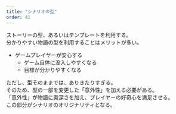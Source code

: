 ```yaml
---
title: "シナリオの型"
order: 41
---
```


ストーリーの型、あるいはテンプレートを利用する。  
分かりやすい物語の型を利用することはメリットが多い。

- ゲームプレイヤーが安心する
  - ゲーム自体に没入しやすくなる
  - 目標が分かりやすくなる

ただし、型そのままでは、ありきたりすぎる。  
そのため、型の一部を変更した「意外性」を加える必要がある。  
「意外性」が物語に奥深さを加え、プレイヤーの好奇心を満足させる。  
この部分がシナリオのオリジナリティとなる。
